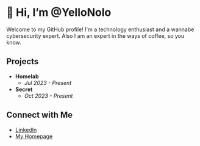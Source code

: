 # 👋 Hi, I’m @YelloNolo
  
Welcome to my GitHub profile! I'm a technology enthusiast and a wannabe cybersecurity expert. Also I am an expert in the ways of coffee, so you know. 

## Projects
- **Homelab**
  - *Jul 2023 - Present*
- **Secret**
  - *Oct 2023 - Present*

## Connect with Me
- [LinkedIn](https://www.linkedin.com/in/alecmurp)
- [My Homepage](https://www.yello.page/)
